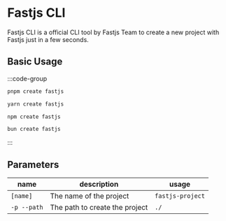 # Fastjs CLI

Fastjs CLI is a official CLI tool by Fastjs Team to create a new project with Fastjs just in a few seconds.

## Basic Usage

:::code-group

```bash [pnpm]
pnpm create fastjs
```

```bash [yarn]
yarn create fastjs
```

```bash [npm]
npm create fastjs
```

```bash [bun]
bun create fastjs
```

:::

## Parameters

| name        | description                    | usage            |
| ----------- | ------------------------------ | ---------------- |
| `[name]`    | The name of the project        | `fastjs-project` |
| `-p --path` | The path to create the project | `./`             |
